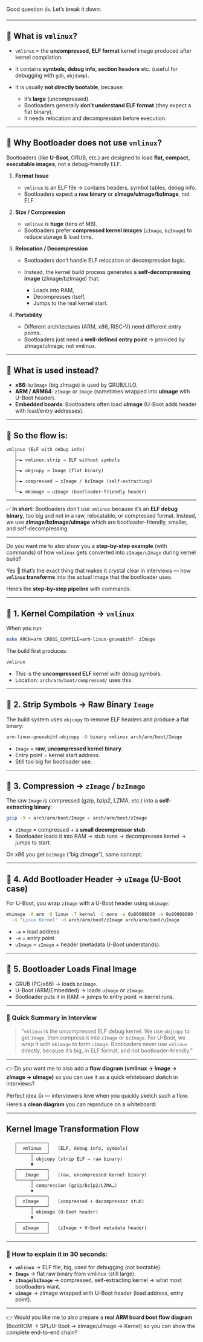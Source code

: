 Good question 👍. Let’s break it down:

---

## 🔹 What is **`vmlinux`**?

* `vmlinux` = the **uncompressed, ELF format** kernel image produced after kernel compilation.
* It contains **symbols, debug info, section headers** etc. (useful for debugging with `gdb`, `objdump`).
* It is usually **not directly bootable**, because:

  * It’s **large** (uncompressed).
  * Bootloaders generally **don’t understand ELF format** (they expect a flat binary).
  * It needs relocation and decompression before execution.

---

## 🔹 Why Bootloader does **not** use `vmlinux`?

Bootloaders (like **U-Boot**, GRUB, etc.) are designed to load **flat, compact, executable images**, not a debug-friendly ELF.

1. **Format Issue**

   * `vmlinux` is an ELF file → contains headers, symbol tables, debug info.
   * Bootloaders expect a **raw binary** or **zImage/uImage/bzImage**, not ELF.

2. **Size / Compression**

   * `vmlinux` is **huge** (tens of MB).
   * Bootloaders prefer **compressed kernel images** (`zImage`, `bzImage`) to reduce storage & load time.

3. **Relocation / Decompression**

   * Bootloaders don’t handle ELF relocation or decompression logic.
   * Instead, the kernel build process generates a **self-decompressing image** (zImage/bzImage) that:

     * Loads into RAM,
     * Decompresses itself,
     * Jumps to the real kernel start.

4. **Portability**

   * Different architectures (ARM, x86, RISC-V) need different entry points.
   * Bootloaders just need a **well-defined entry point** → provided by zImage/uImage, not vmlinux.

---

## 🔹 What is used instead?

* **x86**: `bzImage` (big zImage) is used by GRUB/LILO.
* **ARM / ARM64**: `zImage` or `Image` (sometimes wrapped into **uImage** with U-Boot header).
* **Embedded boards**: Bootloaders often load **uImage** (U-Boot adds header with load/entry addresses).

---

## 🔹 So the flow is:

```
vmlinux (ELF with debug info)
   │
   ├─► vmlinux.strip → ELF without symbols
   │
   ├─► objcopy → Image (flat binary)
   │
   ├─► compressed → zImage / bzImage (self-extracting)
   │
   └─► mkimage → uImage (bootloader-friendly header)
```

---

✅ **In short:**
Bootloaders don’t use `vmlinux` because it’s an **ELF debug binary**, too big and not in a raw, relocatable, or compressed format. Instead, we use **zImage/bzImage/uImage** which are bootloader-friendly, smaller, and self-decompressing.

---

Do you want me to also show you a **step-by-step example** (with commands) of how `vmlinux` gets converted into `zImage/uImage` during kernel build?


Yes 🚀 that’s the exact thing that makes it crystal clear in interviews — how **`vmlinux` transforms** into the actual image that the bootloader uses.

Here’s the **step-by-step pipeline** with commands:

---

## 🔹 1. Kernel Compilation → `vmlinux`

When you run:

```bash
make ARCH=arm CROSS_COMPILE=arm-linux-gnueabihf- zImage
```

The build first produces:

```bash
vmlinux
```

* This is the **uncompressed ELF** kernel with debug symbols.
* Location: `arch/arm/boot/compressed/` uses this.

---

## 🔹 2. Strip Symbols → Raw Binary `Image`

The build system uses `objcopy` to remove ELF headers and produce a flat binary:

```bash
arm-linux-gnueabihf-objcopy -O binary vmlinux arch/arm/boot/Image
```

* `Image` = **raw, uncompressed kernel binary**.
* Entry point = kernel start address.
* Still too big for bootloader use.

---

## 🔹 3. Compression → `zImage` / `bzImage`

The raw `Image` is compressed (gzip, bzip2, LZMA, etc.) into a **self-extracting binary**:

```bash
gzip -9 < arch/arm/boot/Image > arch/arm/boot/zImage
```

* `zImage` = compressed + a **small decompressor stub**.
* Bootloader loads it into RAM → stub runs → decompresses kernel → jumps to start.

On x86 you get `bzImage` (“big zImage”), same concept.

---

## 🔹 4. Add Bootloader Header → `uImage` (U-Boot case)

For U-Boot, you wrap `zImage` with a U-Boot header using `mkimage`:

```bash
mkimage -A arm -O linux -T kernel -C none -a 0x80008000 -e 0x80008000 \
  -n "Linux Kernel" -d arch/arm/boot/zImage arch/arm/boot/uImage
```

* `-a` = load address
* `-e` = entry point
* `uImage` = `zImage` + header (metadata U-Boot understands).

---

## 🔹 5. Bootloader Loads Final Image

* GRUB (PC/x86) → loads `bzImage`.
* U-Boot (ARM/Embedded) → loads `uImage` or `zImage`.
* Bootloader puts it in RAM → jumps to entry point → kernel runs.

---

### 📌 Quick Summary in Interview

> “`vmlinux` is the uncompressed ELF debug kernel.
> We use `objcopy` to get `Image`, then compress it into `zImage` or `bzImage`.
> For U-Boot, we wrap it with `mkimage` to form `uImage`.
> Bootloaders never use `vmlinux` directly, because it’s big, in ELF format, and not bootloader-friendly.”

---

👉 Do you want me to also add a **flow diagram (vmlinux → Image → zImage → uImage)** so you can use it as a quick whiteboard sketch in interviews?



Perfect idea 👍 — interviewers love when you quickly sketch such a flow.
Here’s a **clean diagram** you can reproduce on a whiteboard:

---

## **Kernel Image Transformation Flow**

```
   ┌───────────┐
   │  vmlinux  │   (ELF, debug info, symbols)
   └─────┬─────┘
         │ objcopy (strip ELF → raw binary)
         ▼
   ┌───────────┐
   │   Image   │   (raw, uncompressed kernel binary)
   └─────┬─────┘
         │ compression (gzip/bzip2/LZMA…)
         ▼
   ┌───────────┐
   │  zImage   │   (compressed + decompressor stub)
   └─────┬─────┘
         │ mkimage (U-Boot header)
         ▼
   ┌───────────┐
   │  uImage   │   (zImage + U-Boot metadata header)
   └───────────┘
```

---

### 📌 How to explain it in **30 seconds**:

* **`vmlinux`** → ELF file, big, used for debugging (not bootable).
* **`Image`** → flat raw binary from vmlinux (still large).
* **`zImage`/`bzImage`** → compressed, self-extracting kernel → what most bootloaders want.
* **`uImage`** → zImage wrapped with U-Boot header (load address, entry point).

---

👉 Would you like me to also prepare a **real ARM board boot flow diagram** (BootROM → SPL/U-Boot → zImage/uImage → Kernel) so you can show the complete end-to-end chain?
